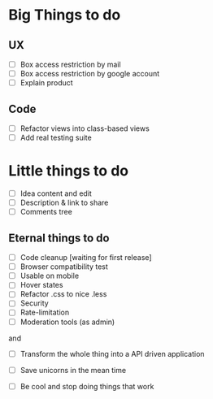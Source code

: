 # Big Things to do

## UX

- [ ] Box access restriction by mail
- [ ] Box access restriction by google account
- [ ] Explain product

## Code

- [ ] Refactor views into class-based views
- [ ] Add real testing suite

# Little things to do

- [ ] Idea content and edit
- [ ] Description & link to share
- [ ] Comments tree 

## Eternal things to do

- [ ] Code cleanup [waiting for first release]
- [ ] Browser compatibility test
- [ ] Usable on mobile
- [ ] Hover states
- [ ] Refactor .css to nice .less
- [ ] Security
- [ ] Rate-limitation
- [ ] Moderation tools (as admin)

and

- [ ] Transform the whole thing into a API driven application
- [ ] Save unicorns in the mean time 
- [ ] Be cool and stop doing things that work

